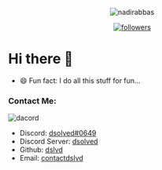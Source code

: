 <p align="center"> <img src="https://komarev.com/ghpvc/?username=dslvd&label=Profile%20views&color=000000&style=flat" alt="nadirabbas" /> </p>
<p align="center">
  <a href="https://github.com/dslvd">
    <img alt="followers" title="Follow Me" src="https://img.shields.io/github/followers/dslvd?color=000000&labelColor=ffffff&style=for-the-badge&logo=github&label=Follow%20me"/></a>
</p>

# Hi there 👋

- 😄 Fun fact: I do all this stuff for fun...


### Contact Me:

![dacord](https://discord.c99.nl/widget/theme-4/713573570617278564.png)

- Discord: [dsolved#0649](https://discord.com/users/713573570617278564)
- Discord Server: [dsolved](https://discord.gg/8zhz9SnTT9)
- Github: [dslvd](https://github.com/dslvd)
- Email: [contactdslvd](mailto:contactdslvd@gmail.com) 
